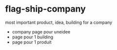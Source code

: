 # flag-ship-company
most important product, idea, building for a company
- company page pour uneidee
- page pour 1 building
- page pour 1 produit
